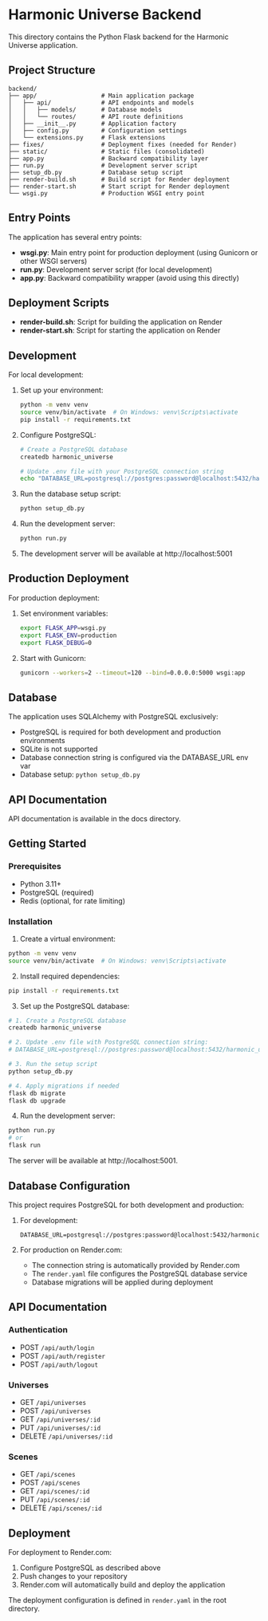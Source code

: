 # Harmonic Universe Backend

This directory contains the Python Flask backend for the Harmonic Universe application.

## Project Structure

```
backend/
├── app/                  # Main application package
│   ├── api/              # API endpoints and models
│   │   ├── models/       # Database models
│   │   └── routes/       # API route definitions
│   ├── __init__.py       # Application factory
│   ├── config.py         # Configuration settings
│   └── extensions.py     # Flask extensions
├── fixes/                # Deployment fixes (needed for Render)
├── static/               # Static files (consolidated)
├── app.py                # Backward compatibility layer
├── run.py                # Development server script
├── setup_db.py           # Database setup script
├── render-build.sh       # Build script for Render deployment
├── render-start.sh       # Start script for Render deployment
└── wsgi.py               # Production WSGI entry point
```

## Entry Points

The application has several entry points:

- **wsgi.py**: Main entry point for production deployment (using Gunicorn or other WSGI servers)
- **run.py**: Development server script (for local development)
- **app.py**: Backward compatibility wrapper (avoid using this directly)

## Deployment Scripts

- **render-build.sh**: Script for building the application on Render
- **render-start.sh**: Script for starting the application on Render

## Development

For local development:

1. Set up your environment:

   ```bash
   python -m venv venv
   source venv/bin/activate  # On Windows: venv\Scripts\activate
   pip install -r requirements.txt
   ```

2. Configure PostgreSQL:

   ```bash
   # Create a PostgreSQL database
   createdb harmonic_universe

   # Update .env file with your PostgreSQL connection string
   echo "DATABASE_URL=postgresql://postgres:password@localhost:5432/harmonic_universe" > ../.env
   ```

3. Run the database setup script:

   ```bash
   python setup_db.py
   ```

4. Run the development server:

   ```bash
   python run.py
   ```

5. The development server will be available at http://localhost:5001

## Production Deployment

For production deployment:

1. Set environment variables:

   ```bash
   export FLASK_APP=wsgi.py
   export FLASK_ENV=production
   export FLASK_DEBUG=0
   ```

2. Start with Gunicorn:
   ```bash
   gunicorn --workers=2 --timeout=120 --bind=0.0.0.0:5000 wsgi:app
   ```

## Database

The application uses SQLAlchemy with PostgreSQL exclusively:

- PostgreSQL is required for both development and production environments
- SQLite is not supported
- Database connection string is configured via the DATABASE_URL env var
- Database setup: `python setup_db.py`

## API Documentation

API documentation is available in the docs directory.

## Getting Started

### Prerequisites

- Python 3.11+
- PostgreSQL (required)
- Redis (optional, for rate limiting)

### Installation

1. Create a virtual environment:

```bash
python -m venv venv
source venv/bin/activate  # On Windows: venv\Scripts\activate
```

2. Install required dependencies:

```bash
pip install -r requirements.txt
```

3. Set up the PostgreSQL database:

```bash
# 1. Create a PostgreSQL database
createdb harmonic_universe

# 2. Update .env file with PostgreSQL connection string:
# DATABASE_URL=postgresql://postgres:password@localhost:5432/harmonic_universe

# 3. Run the setup script
python setup_db.py

# 4. Apply migrations if needed
flask db migrate
flask db upgrade
```

4. Run the development server:

```bash
python run.py
# or
flask run
```

The server will be available at http://localhost:5001.

## Database Configuration

This project requires PostgreSQL for both development and production:

1. For development:

   ```
   DATABASE_URL=postgresql://postgres:password@localhost:5432/harmonic_universe
   ```

2. For production on Render.com:
   - The connection string is automatically provided by Render.com
   - The `render.yaml` file configures the PostgreSQL database service
   - Database migrations will be applied during deployment

## API Documentation

### Authentication

- POST `/api/auth/login`
- POST `/api/auth/register`
- POST `/api/auth/logout`

### Universes

- GET `/api/universes`
- POST `/api/universes`
- GET `/api/universes/:id`
- PUT `/api/universes/:id`
- DELETE `/api/universes/:id`

### Scenes

- GET `/api/scenes`
- POST `/api/scenes`
- GET `/api/scenes/:id`
- PUT `/api/scenes/:id`
- DELETE `/api/scenes/:id`

## Deployment

For deployment to Render.com:

1. Configure PostgreSQL as described above
2. Push changes to your repository
3. Render.com will automatically build and deploy the application

The deployment configuration is defined in `render.yaml` in the root directory.
